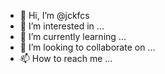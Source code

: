 - 👋 Hi, I’m @jckfcs
- 👀 I’m interested in ...
- 🌱 I’m currently learning ...
- 💞️ I’m looking to collaborate on ...
- 📫 How to reach me ...

<!---
jckfcs/jckfcs is a ✨ special ✨ repository because its `README.md` (this file) appears on your GitHub profile.
You can click the Preview link to take a look at your changes.
--->
